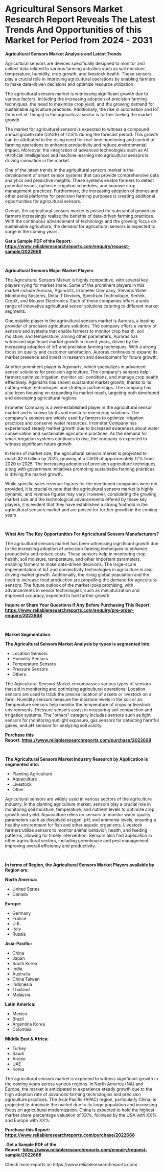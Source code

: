 <p><h1>Agricultural Sensors Market Research Report Reveals The Latest Trends And Opportunities of this Market for Period from 2024 - 2031</h1></p><p><strong>Agricultural Sensors Market Analysis and Latest Trends</strong></p>
<p><p>Agricultural sensors are devices specifically designed to monitor and collect data related to various farming activities such as soil moisture, temperature, humidity, crop growth, and livestock health. These sensors play a crucial role in improving agricultural operations by enabling farmers to make data-driven decisions and optimize resource utilization.</p><p>The agricultural sensors market is witnessing significant growth due to various factors, including the increasing adoption of precision farming techniques, the need to maximize crop yield, and the growing demand for sustainable agriculture practices. Additionally, the rise in automation and IoT (Internet of Things) in the agricultural sector is further fueling the market growth.</p><p>The market for agricultural sensors is expected to witness a compound annual growth rate (CAGR) of 12.8% during the forecast period. This growth can be attributed to the rising need for real-time monitoring and control of farming operations to enhance productivity and reduce environmental impact. Moreover, the integration of advanced technologies such as AI (Artificial Intelligence) and machine learning into agricultural sensors is driving innovation in the market.</p><p>One of the latest trends in the agricultural sensors market is the development of smart sensor systems that can provide comprehensive data analytics and predictive insights. These systems enable farmers to detect potential issues, optimize irrigation schedules, and improve crop management practices. Furthermore, the increasing adoption of drones and other aerial platforms for precision farming purposes is creating additional opportunities for agricultural sensors.</p><p>Overall, the agricultural sensors market is poised for substantial growth as farmers increasingly realize the benefits of data-driven farming practices. With the continuous advancement of technology and the growing focus on sustainable agriculture, the demand for agricultural sensors is expected to surge in the coming years.</p></p>
<p><strong>Get a Sample PDF of the Report:&nbsp; <a href="https://www.reliableresearchreports.com/enquiry/request-sample/2022668">https://www.reliableresearchreports.com/enquiry/request-sample/2022668</a></strong></p>
<p>&nbsp;</p>
<p><strong>Agricultural Sensors Major Market Players</strong></p>
<p><p>The Agricultural Sensors Market is highly competitive, with several key players vying for market share. Some of the prominent players in this market include Auroras, Agsmarts, Irrometer Company, Stevens Water Monitoring Systems, Delta-T Devices, Spectrum Technologie, Sentek, CropX, and Mouser Electronics. Each of these companies offers a wide range of innovative agricultural sensor solutions catering to different market segments.</p><p>One notable player in the agricultural sensors market is Auroras, a leading provider of precision agriculture solutions. The company offers a variety of sensors and systems that enable farmers to monitor crop health, soil moisture, and temperature, among other parameters. Auroras has witnessed significant market growth in recent years, driven by the increasing adoption of IoT and precision farming techniques. With a strong focus on quality and customer satisfaction, Auroras continues to expand its market presence and invest in research and development for future growth.</p><p>Another prominent player is Agsmarts, which specializes in advanced sensor solutions for precision agriculture. The company's sensors help farmers optimize irrigation, monitor soil conditions, and manage crop health effectively. Agsmarts has shown substantial market growth, thanks to its cutting-edge technologies and strategic partnerships. The company has also been focusing on expanding its market reach, targeting both developed and developing agricultural regions.</p><p>Irrometer Company is a well-established player in the agricultural sensor market and is known for its soil moisture monitoring solutions. The company's sensors are widely used by farmers to optimize irrigation practices and conserve water resources. Irrometer Company has experienced steady market growth due to increased awareness about water conservation and sustainable agriculture practices. As the demand for smart irrigation systems continues to rise, the company is expected to witness significant future growth.</p><p>In terms of market size, the agricultural sensors market is projected to reach $2.6 billion by 2025, growing at a CAGR of approximately 12% from 2020 to 2025. The increasing adoption of precision agriculture techniques, along with government initiatives promoting sustainable farming practices, is driving the market growth.</p><p>While specific sales revenue figures for the mentioned companies were not provided, it is crucial to note that the agricultural sensors market is highly dynamic, and revenue figures may vary. However, considering the growing market size and the technological advancements offered by these key players, it is evident that they have established a strong foothold in the agricultural sensors market and are poised for further growth in the coming years.</p></p>
<p>&nbsp;</p>
<p><strong>What Are The Key Opportunities For Agricultural Sensors Manufacturers?</strong></p>
<p><p>The agricultural sensors market has been witnessing significant growth due to the increasing adoption of precision farming techniques to enhance productivity and reduce costs. These sensors help in monitoring crop health, soil moisture, temperature, and other important parameters, enabling farmers to make data-driven decisions. The large-scale implementation of IoT and connectivity technologies in agriculture is also driving market growth. Additionally, the rising global population and the need to increase food production are propelling the demand for agricultural sensors. The future outlook of the market looks promising, with advancements in sensor technologies, such as miniaturization and improved accuracy, expected to fuel further growth.</p></p>
<p><strong>Inquire or Share Your Questions If Any Before Purchasing This Report: <a href="https://www.reliableresearchreports.com/enquiry/pre-order-enquiry/2022668">https://www.reliableresearchreports.com/enquiry/pre-order-enquiry/2022668</a></strong></p>
<p>&nbsp;</p>
<p><strong>Market Segmentation</strong></p>
<p><strong>The Agricultural Sensors Market Analysis by types is segmented into:</strong></p>
<p><ul><li>Location Sensors</li><li>Humidity Sensors</li><li>Temperature Sensors</li><li>Pressure Sensors</li><li>Others</li></ul></p>
<p><p>The Agricultural Sensors Market encompasses various types of sensors that aid in monitoring and optimizing agricultural operations. Location sensors are used to track the precise location of assets or livestock on a farm. Humidity sensors measure the moisture levels in the soil or air. Temperature sensors help monitor the temperature of crops or livestock environments. Pressure sensors assist in measuring soil compaction and irrigation systems. The "others" category includes sensors such as light sensors for monitoring sunlight exposure, gas sensors for detecting harmful gases, and pH sensors for analyzing soil acidity.</p></p>
<p><strong>Purchase this Report:&nbsp;<a href="https://www.reliableresearchreports.com/purchase/2022668">https://www.reliableresearchreports.com/purchase/2022668</a></strong></p>
<p>&nbsp;</p>
<p><strong>The Agricultural Sensors Market Industry Research by Application is segmented into:</strong></p>
<p><ul><li>Planting Agriculture</li><li>Aquaculture</li><li>Livestock</li><li>Other</li></ul></p>
<p><p>Agricultural sensors are widely used in various sectors of the agriculture industry. In the planting agriculture market, sensors play a crucial role in monitoring soil moisture, temperature, and nutrient levels to optimize crop growth and yield. Aquaculture relies on sensors to monitor water quality parameters such as dissolved oxygen, pH, and ammonia levels, ensuring a healthy environment for fish and other aquatic organisms. Livestock farmers utilize sensors to monitor animal behavior, health, and feeding patterns, allowing for timely intervention. Sensors also find application in other agricultural sectors, including greenhouse and pest management, improving overall efficiency and productivity.</p></p>
<p>&nbsp;</p>
<p><strong>In terms of Region, the Agricultural Sensors Market Players available by Region are:</strong></p>
<p>
    <p> <strong> North America: </strong>
        <ul>
            <li>United States</li>
            <li>Canada</li>
        </ul>
        </p> 
    <p> <strong> Europe: </strong>
        <ul>
            <li>Germany</li>
            <li>France</li>
            <li>U.K.</li>
            <li>Italy</li>
            <li>Russia</li>
        </ul>
        </p> 
    <p> <strong> Asia-Pacific: </strong>
        <ul>
            <li>China</li>
            <li>Japan</li>
            <li>South Korea</li>
            <li>India</li>
            <li>Australia</li>
            <li>China Taiwan</li>
            <li>Indonesia</li>
            <li>Thailand</li>
            <li>Malaysia</li>
        </ul>
        </p> 
    <p> <strong> Latin America: </strong>
        <ul>
            <li>Mexico</li>
            <li>Brazil</li>
            <li>Argentina Korea</li>
            <li>Colombia</li>
        </ul>
        </p> 
    <p> <strong> Middle East & Africa: </strong>
        <ul>
            <li>Turkey</li>
            <li>Saudi</li>
            <li>Arabia</li>
            <li>UAE</li>
            <li>Korea</li>
        </ul>
    </p>
    </p>
<p><p>The agricultural sensors market is expected to witness significant growth in the coming years across various regions. In North America (NA) and Europe, the market is anticipated to experience steady growth due to the high adoption rate of advanced farming technologies and precision agriculture practices. The Asia-Pacific (APAC) region, particularly China, is projected to dominate the market due to its large population and increasing focus on agricultural modernization. China is expected to hold the highest market share percentage valuation of XX%, followed by the USA with XX% and Europe with XX%.</p></p>
<p><strong>Purchase this Report: <a href="https://www.reliableresearchreports.com/purchase/2022668">https://www.reliableresearchreports.com/purchase/2022668</a></strong></p>
<p>&nbsp;<strong>Get a Sample PDF of the Report:&nbsp;&nbsp;<a href="https://www.reliableresearchreports.com/enquiry/request-sample/2022668">https://www.reliableresearchreports.com/enquiry/request-sample/2022668</a></strong></p>
<p><strong></strong></p>
<p>Check more reports on https://www.reliableresearchreports.com/</p>